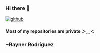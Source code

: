 ### Hi there 👋

[![github](https://img.shields.io/badge/GitHub-000000?style=for-the-badge&logo=GitHub&logoColor=white)](https://github.com/thenetworkme/)

#### Most of my repositories are private ＞﹏＜

### ~Rayner Rodríguez 
<!--
**thenetworkme/thenetworkme** is a ✨ _special_ ✨ repository because its `README.md` (this file) appears on your GitHub profile.

Here are some ideas to get you started:

- 🔭 I’m currently working on ...
- 🌱 I’m currently learning ...
- 👯 I’m looking to collaborate on ...
- 🤔 I’m looking for help with ...
- 💬 Ask me about ...
- 📫 How to reach me: ...
- 😄 Pronouns: ...
- ⚡ Fun fact: ...
-->
